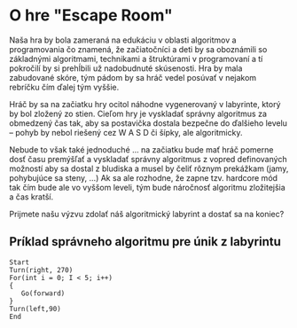 # O hre "Escape Room"
Naša hra by bola zameraná na edukáciu v oblasti algoritmov a programovania čo znamená, že začiatočníci a deti by sa oboznámili so základnými algoritmami, technikami a štruktúrami v programovaní a tí pokročilí by si prehĺbili už nadobudnuté skúsenosti. Hra by mala zabudované skóre, tým pádom by sa hráč vedel posúvať v nejakom rebríčku čím ďalej tým vyššie.

Hráč by sa na začiatku hry ocitol náhodne vygenerovaný v labyrinte, ktorý by bol zložený zo stien. Cieľom hry je vyskladať správny algoritmus za obmedzený čas tak, aby sa postavička dostala bezpečne do ďalšieho levelu – pohyb by nebol riešený cez W A S D či šípky, ale algoritmicky.

Nebude to však také jednoduché ... na začiatku bude mať hráč pomerne dosť času premýšľať a vyskladať správny algoritmus z vopred definovaných možností aby sa dostal z bludiska a musel by čeliť rôznym prekážkam (jamy, pohybujúce sa steny, …) Ak sa ale rozhodne, že zapne tzv. hardcore mód tak čím bude ale vo vyššom leveli, tým bude náročnosť algoritmu zložitejšia a čas kratší. 

Prijmete našu výzvu zdolať náš algoritmický labyrint a dostať sa na koniec?

## Príklad správneho algoritmu pre únik z labyrintu
```
Start
Turn(right, 270)
For(int i = 0; I < 5; i++)
{
   Go(forward)
}
Turn(left,90)
End
```

